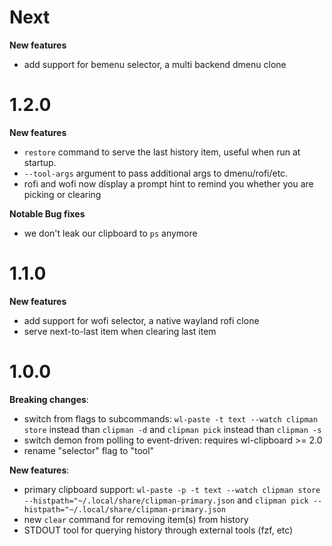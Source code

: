 # Next

**New features**

- add support for bemenu selector, a multi backend dmenu clone

# 1.2.0

**New features**

- `restore` command to serve the last history item, useful when run at startup.
- `--tool-args` argument to pass additional args to dmenu/rofi/etc.
- rofi and wofi now display a prompt hint to remind you whether you are picking or clearing

**Notable Bug fixes**

- we don't leak our clipboard to `ps` anymore

# 1.1.0

**New features**

- add support for wofi selector, a native wayland rofi clone
- serve next-to-last item when clearing last item

# 1.0.0

**Breaking changes**:

- switch from flags to subcommands: `wl-paste -t text --watch clipman store` instead than `clipman -d` and `clipman pick` instead than `clipman -s`
- switch demon from polling to event-driven: requires wl-clipboard >= 2.0
- rename "selector" flag to "tool"

**New features**:

- primary clipboard support: `wl-paste -p -t text --watch clipman store --histpath="~/.local/share/clipman-primary.json` and `clipman pick --histpath="~/.local/share/clipman-primary.json`
- new `clear` command for removing item(s) from history
- STDOUT tool for querying history through external tools (fzf, etc)
